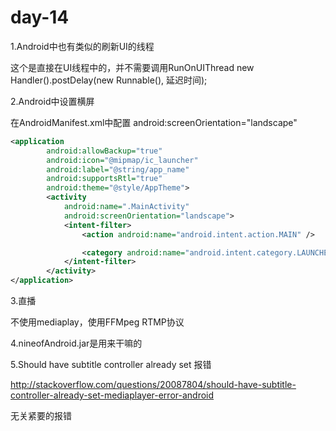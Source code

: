 # day-14

1.Android中也有类似的刷新UI的线程

这个是直接在UI线程中的，并不需要调用RunOnUIThread
new Handler().postDelay(new Runnable(), 延迟时间);

2.Android中设置横屏

在AndroidManifest.xml中配置
android:screenOrientation="landscape"

```xml
<application
        android:allowBackup="true"
        android:icon="@mipmap/ic_launcher"
        android:label="@string/app_name"
        android:supportsRtl="true"
        android:theme="@style/AppTheme">
        <activity
            android:name=".MainActivity"
            android:screenOrientation="landscape">
            <intent-filter>
                <action android:name="android.intent.action.MAIN" />

                <category android:name="android.intent.category.LAUNCHER" />
            </intent-filter>
        </activity>
</application>
```

3.直播

不使用mediaplay，使用FFMpeg RTMP协议

4.nineofAndroid.jar是用来干嘛的

5.Should have subtitle controller already set 报错

http://stackoverflow.com/questions/20087804/should-have-subtitle-controller-already-set-mediaplayer-error-android

无关紧要的报错
